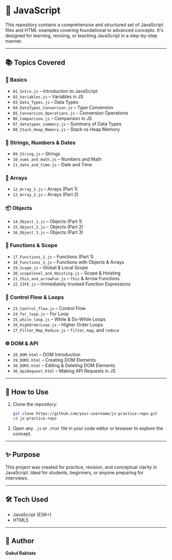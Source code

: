 
# 📘 JavaScript 

This repository contains a comprehensive and structured set of JavaScript files and HTML examples covering foundational to advanced concepts. It's designed for learning, revising, or teaching JavaScript in a step-by-step manner.

---

## 📚 Topics Covered

### 📖 Basics
- `01_Intro.js` – Introduction to JavaScript  
- `02_Variables.js` – Variables in JS  
- `03_Data_Types.js` – Data Types  
- `04_DataTypes_Conversion.js` – Type Conversion  
- `05_Conversion_Operations.js` – Conversion Operations  
- `06_Comparison.js` – Comparison in JS  
- `07_datatypes_summary.js` – Summary of Data Types  
- `08_Stack_Heap_Memory.js` – Stack vs Heap Memory  

### 🧵 Strings, Numbers & Dates
- `09_String.js` – Strings  
- `10_nums_and_math.js` – Numbers and Math  
- `11_date_and_time.js` – Date and Time  

### 🧩 Arrays
- `12_Array_1.js` – Arrays (Part 1)  
- `13_Array_2.js` – Arrays (Part 2)  

### 📦 Objects
- `14_Object_1.js` – Objects (Part 1)  
- `15_Object_2.js` – Objects (Part 2)  
- `16_Object_3.js` – Objects (Part 3)  

### 🔁 Functions & Scope
- `17_Functions_1.js` – Functions (Part 1)  
- `18_Functions_2.js` – Functions with Objects & Arrays  
- `19_Scope.js` – Global & Local Scope  
- `20_scopelevel_and_Hoisting.js` – Scope & Hoisting  
- `21_this_and_arrowFun.js` – `this` & Arrow Functions  
- `22_IIFE.js` – Immediately Invoked Function Expressions  

### 🔄 Control Flow & Loops
- `23_Control_flow.js` – Control Flow  
- `24_for_loop.js` – For Loop  
- `25_while_loop.js` – While & Do-While Loops  
- `26_HighOrderLoop.js` – Higher Order Loops  
- `27_Filter_Map_Reduce.js` – `filter`, `map`, and `reduce`  

### 🌐 DOM & API
- `28_DOM.html` – DOM Introduction  
- `29_DOM2.html` – Creating DOM Elements  
- `30_DOM3.html` – Editing & Deleting DOM Elements  
- `36_ApiRequest.html` – Making API Requests in JS  

---

## 📁 How to Use

1. Clone the repository:
   ```bash
   git clone https://github.com/your-username/js-practice-repo.git
   cd js-practice-repo


2. Open any `.js` or `.html` file in your code editor or browser to explore the concept.

---

## ✨ Purpose

This project was created for practice, revision, and conceptual clarity in JavaScript. Ideal for students, beginners, or anyone preparing for interviews.

---

## 🛠 Tech Used

* JavaScript (ES6+)
* HTML5

---

## 📌 Author

**Gokul Raktate**


